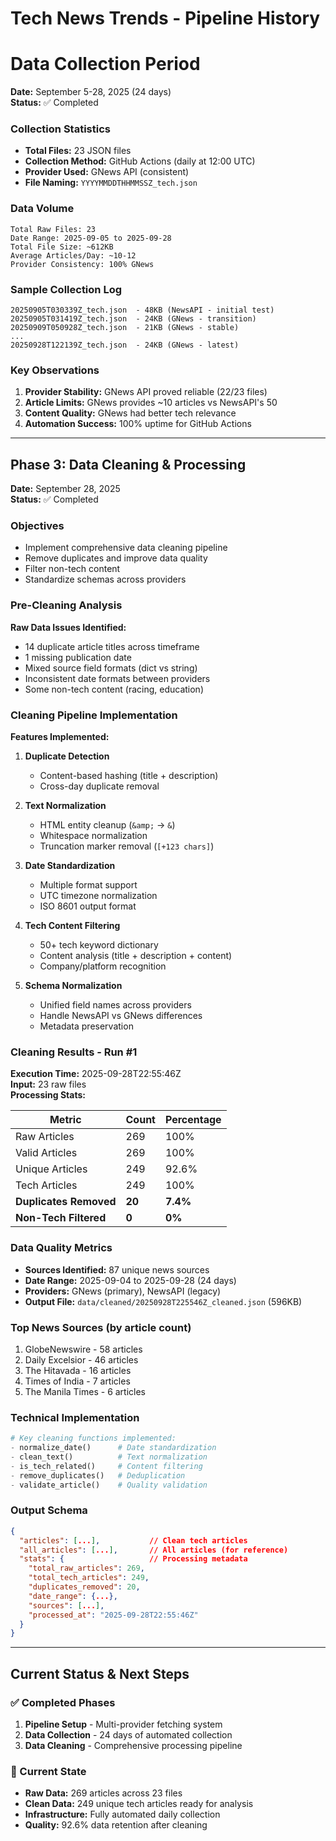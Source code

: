 # Tech News Trends - Pipeline History

# Data Collection Period
**Date:** September 5-28, 2025 (24 days)  
**Status:** ✅ Completed

### Collection Statistics
- **Total Files:** 23 JSON files
- **Collection Method:** GitHub Actions (daily at 12:00 UTC)
- **Provider Used:** GNews API (consistent)
- **File Naming:** `YYYYMMDDTHHMMSSZ_tech.json`

### Data Volume
```
Total Raw Files: 23
Date Range: 2025-09-05 to 2025-09-28
Total File Size: ~612KB
Average Articles/Day: ~10-12
Provider Consistency: 100% GNews
```

### Sample Collection Log
```
20250905T030339Z_tech.json  - 48KB (NewsAPI - initial test)
20250905T031419Z_tech.json  - 24KB (GNews - transition)
20250909T050928Z_tech.json  - 21KB (GNews - stable)
...
20250928T122139Z_tech.json  - 24KB (GNews - latest)
```

### Key Observations
1. **Provider Stability:** GNews API proved reliable (22/23 files)
2. **Article Limits:** GNews provides ~10 articles vs NewsAPI's 50
3. **Content Quality:** GNews had better tech relevance
4. **Automation Success:** 100% uptime for GitHub Actions

---

## Phase 3: Data Cleaning & Processing
**Date:** September 28, 2025  
**Status:** ✅ Completed

### Objectives
- Implement comprehensive data cleaning pipeline
- Remove duplicates and improve data quality
- Filter non-tech content
- Standardize schemas across providers

### Pre-Cleaning Analysis
**Raw Data Issues Identified:**
- 14 duplicate article titles across timeframe
- 1 missing publication date
- Mixed source field formats (dict vs string)
- Inconsistent date formats between providers
- Some non-tech content (racing, education)

### Cleaning Pipeline Implementation

**Features Implemented:**
1. **Duplicate Detection**
   - Content-based hashing (title + description)
   - Cross-day duplicate removal
   
2. **Text Normalization**
   - HTML entity cleanup (`&amp;` → `&`)
   - Whitespace normalization
   - Truncation marker removal (`[+123 chars]`)
   
3. **Date Standardization**
   - Multiple format support
   - UTC timezone normalization
   - ISO 8601 output format
   
4. **Tech Content Filtering**
   - 50+ tech keyword dictionary
   - Content analysis (title + description + content)
   - Company/platform recognition
   
5. **Schema Normalization**
   - Unified field names across providers
   - Handle NewsAPI vs GNews differences
   - Metadata preservation

### Cleaning Results - Run #1
**Execution Time:** 2025-09-28T22:55:46Z  
**Input:** 23 raw files  
**Processing Stats:**

| Metric | Count | Percentage |
|--------|-------|------------|
| Raw Articles | 269 | 100% |
| Valid Articles | 269 | 100% |
| Unique Articles | 249 | 92.6% |
| Tech Articles | 249 | 100% |
| **Duplicates Removed** | **20** | **7.4%** |
| **Non-Tech Filtered** | **0** | **0%** |

### Data Quality Metrics
- **Sources Identified:** 87 unique news sources
- **Date Range:** 2025-09-04 to 2025-09-28 (24 days)
- **Providers:** GNews (primary), NewsAPI (legacy)
- **Output File:** `data/cleaned/20250928T225546Z_cleaned.json` (596KB)

### Top News Sources (by article count)
1. GlobeNewswire - 58 articles
2. Daily Excelsior - 46 articles  
3. The Hitavada - 16 articles
4. Times of India - 7 articles
5. The Manila Times - 6 articles

### Technical Implementation
```python
# Key cleaning functions implemented:
- normalize_date()      # Date standardization
- clean_text()          # Text normalization  
- is_tech_related()     # Content filtering
- remove_duplicates()   # Deduplication
- validate_article()    # Quality validation
```

### Output Schema
```json
{
  "articles": [...],           // Clean tech articles
  "all_articles": [...],       // All articles (for reference)
  "stats": {                   // Processing metadata
    "total_raw_articles": 269,
    "total_tech_articles": 249,
    "duplicates_removed": 20,
    "date_range": {...},
    "sources": [...],
    "processed_at": "2025-09-28T22:55:46Z"
  }
}
```

---

## Current Status & Next Steps

### ✅ Completed Phases
1. **Pipeline Setup** - Multi-provider fetching system
2. **Data Collection** - 24 days of automated collection  
3. **Data Cleaning** - Comprehensive processing pipeline

### 🔄 Current State
- **Raw Data:** 269 articles across 23 files
- **Clean Data:** 249 unique tech articles ready for analysis
- **Infrastructure:** Fully automated daily collection
- **Quality:** 92.6% data retention after cleaning
